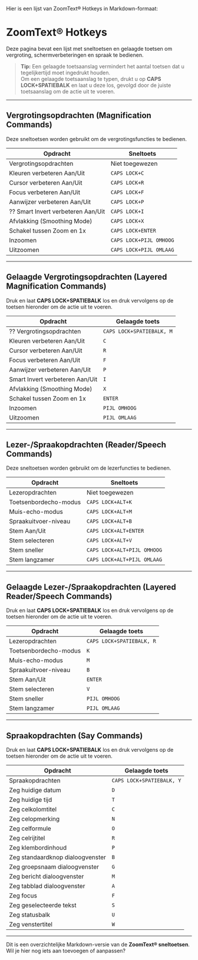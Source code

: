 Hier is een lijst van ZoomText® Hotkeys in Markdown-formaat:

# ZoomText® Hotkeys

Deze pagina bevat een lijst met sneltoetsen en gelaagde toetsen om vergroting, schermverbeteringen en spraak te bedienen.

> **Tip:** Een gelaagde toetsaanslag vermindert het aantal toetsen dat u tegelijkertijd moet ingedrukt houden.  
> Om een gelaagde toetsaanslag te typen, drukt u op **CAPS LOCK+SPATIEBALK** en laat u deze los, gevolgd door de juiste toetsaanslag om de actie uit te voeren.

---

## **Vergrotingsopdrachten (Magnification Commands)**

Deze sneltoetsen worden gebruikt om de vergrotingsfuncties te bedienen.

| **Opdracht** | **Sneltoets** |
|-------------|-------------|
| Vergrotingsopdrachten | Niet toegewezen |
| Kleuren verbeteren Aan/Uit | `CAPS LOCK+C` |
| Cursor verbeteren Aan/Uit | `CAPS LOCK+R` |
| Focus verbeteren Aan/Uit | `CAPS LOCK+F` |
| Aanwijzer verbeteren Aan/Uit | `CAPS LOCK+P` |
| ?? Smart Invert verbeteren Aan/Uit | `CAPS LOCK+I` |
| Afvlakking (Smoothing Mode) | `CAPS LOCK+X` |
| Schakel tussen Zoom en 1x | `CAPS LOCK+ENTER` |
| Inzoomen | `CAPS LOCK+PIJL OMHOOG` |
| Uitzoomen | `CAPS LOCK+PIJL OMLAAG` |

---

## **Gelaagde Vergrotingsopdrachten (Layered Magnification Commands)**

Druk en laat **CAPS LOCK+SPATIEBALK** los en druk vervolgens op de toetsen hieronder om de actie uit te voeren.

| **Opdracht** | **Gelaagde toets** |
|-------------|-------------------|
| ?? Vergrotingsopdrachten | `CAPS LOCK+SPATIEBALK, M` |
| Kleuren verbeteren Aan/Uit | `C` |
| Cursor verbeteren Aan/Uit | `R` |
| Focus verbeteren Aan/Uit | `F` |
| Aanwijzer verbeteren Aan/Uit | `P` |
| Smart Invert verbeteren Aan/Uit | `I` |
| Afvlakking (Smoothing Mode) | `X` |
| Schakel tussen Zoom en 1x | `ENTER` |
| Inzoomen | `PIJL OMHOOG` |
| Uitzoomen | `PIJL OMLAAG` |

---

## **Lezer-/Spraakopdrachten (Reader/Speech Commands)**

Deze sneltoetsen worden gebruikt om de lezerfuncties te bedienen.

| **Opdracht** | **Sneltoets** |
|-------------|-------------|
| Lezeropdrachten | Niet toegewezen |
| Toetsenbordecho-modus | `CAPS LOCK+ALT+K` |
| Muis-echo-modus | `CAPS LOCK+ALT+M` |
| Spraakuitvoer-niveau | `CAPS LOCK+ALT+B` |
| Stem Aan/Uit | `CAPS LOCK+ALT+ENTER` |
| Stem selecteren | `CAPS LOCK+ALT+V` |
| Stem sneller | `CAPS LOCK+ALT+PIJL OMHOOG` |
| Stem langzamer | `CAPS LOCK+ALT+PIJL OMLAAG` |

---

## **Gelaagde Lezer-/Spraakopdrachten (Layered Reader/Speech Commands)**

Druk en laat **CAPS LOCK+SPATIEBALK** los en druk vervolgens op de toetsen hieronder om de actie uit te voeren.

| **Opdracht** | **Gelaagde toets** |
|-------------|-------------------|
| Lezeropdrachten | `CAPS LOCK+SPATIEBALK, R` |
| Toetsenbordecho-modus | `K` |
| Muis-echo-modus | `M` |
| Spraakuitvoer-niveau | `B` |
| Stem Aan/Uit | `ENTER` |
| Stem selecteren | `V` |
| Stem sneller | `PIJL OMHOOG` |
| Stem langzamer | `PIJL OMLAAG` |

---

## **Spraakopdrachten (Say Commands)**

Druk en laat **CAPS LOCK+SPATIEBALK** los en druk vervolgens op de toetsen hieronder om de actie uit te voeren.

| **Opdracht** | **Gelaagde toets** |
|-------------|-------------------|
| Spraakopdrachten | `CAPS LOCK+SPATIEBALK, Y` |
| Zeg huidige datum | `D` |
| Zeg huidige tijd | `T` |
| Zeg celkolomtitel | `C` |
| Zeg celopmerking | `N` |
| Zeg celformule | `O` |
| Zeg celrijtitel | `R` |
| Zeg klembordinhoud | `P` |
| Zeg standaardknop dialoogvenster | `B` |
| Zeg groepsnaam dialoogvenster | `G` |
| Zeg bericht dialoogvenster | `M` |
| Zeg tabblad dialoogvenster | `A` |
| Zeg focus | `F` |
| Zeg geselecteerde tekst | `S` |
| Zeg statusbalk | `U` |
| Zeg venstertitel | `W` |

---

Dit is een overzichtelijke Markdown-versie van de **ZoomText® sneltoetsen**.  
Wil je hier nog iets aan toevoegen of aanpassen?